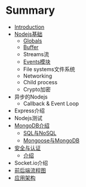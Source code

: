 # Summary

* [Introduction](README.md)
* [Nodejs基础](Node-Fundamental.md)
  * [Globals](Node-Fundamental/globals.md)
  * [Buffer](Node-Fundamental/buffer.md)
  * Streams流
  * [Events模块](Node-Fundamental/Events.md)
  * File systems文件系统
  * Networking
  * Child process
  * Crypto加密
* 异步的Nodejs
  * Callback & Event Loop
* Express介绍
* Nodejs测试
* [MongoDB介绍](mongodbjie-shao.md)
  * [SQL与NoSQL](mongodbjie-shao/sqlyu-nosql.md)
  * [Mongoose与MongoDB](mongodbjie-shao/mongooseyu-mongodb.md)
* [安全与认证](an-quan-yu-ren-zheng.md)
  * [介绍](an-quan-yu-ren-zheng/jie-shao.md)
* Socket.io介绍
* [前后端流程图](qian-hou-duan-liu-cheng-tu.md)
* [应用架构](ying-yong-jia-gou.md)

